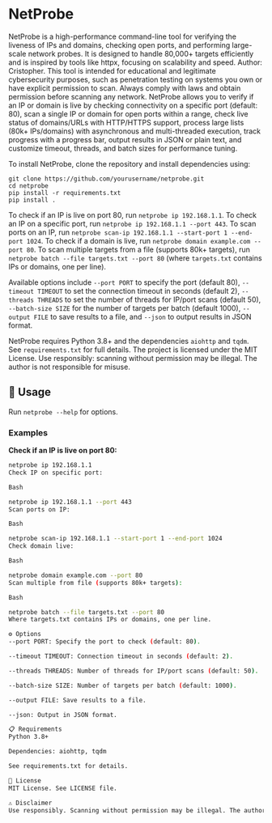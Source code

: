 # NetProbe

NetProbe is a high-performance command-line tool for verifying the liveness of IPs and domains, checking open ports, and performing large-scale network probes. It is designed to handle 80,000+ targets efficiently and is inspired by tools like httpx, focusing on scalability and speed. Author: Cristopher. This tool is intended for educational and legitimate cybersecurity purposes, such as penetration testing on systems you own or have explicit permission to scan. Always comply with laws and obtain permission before scanning any network. NetProbe allows you to verify if an IP or domain is live by checking connectivity on a specific port (default: 80), scan a single IP or domain for open ports within a range, check live status of domains/URLs with HTTP/HTTPS support, process large lists (80k+ IPs/domains) with asynchronous and multi-threaded execution, track progress with a progress bar, output results in JSON or plain text, and customize timeout, threads, and batch sizes for performance tuning.

To install NetProbe, clone the repository and install dependencies using:

```
git clone https://github.com/yourusername/netprobe.git
cd netprobe
pip install -r requirements.txt
pip install .
```

To check if an IP is live on port 80, run `netprobe ip 192.168.1.1`. To check an IP on a specific port, run `netprobe ip 192.168.1.1 --port 443`. To scan ports on an IP, run `netprobe scan-ip 192.168.1.1 --start-port 1 --end-port 1024`. To check if a domain is live, run `netprobe domain example.com --port 80`. To scan multiple targets from a file (supports 80k+ targets), run `netprobe batch --file targets.txt --port 80` (where `targets.txt` contains IPs or domains, one per line).

Available options include `--port PORT` to specify the port (default 80), `--timeout TIMEOUT` to set the connection timeout in seconds (default 2), `--threads THREADS` to set the number of threads for IP/port scans (default 50), `--batch-size SIZE` for the number of targets per batch (default 1000), `--output FILE` to save results to a file, and `--json` to output results in JSON format.

NetProbe requires Python 3.8+ and the dependencies `aiohttp` and `tqdm`. See `requirements.txt` for full details. The project is licensed under the MIT License. Use responsibly: scanning without permission may be illegal. The author is not responsible for misuse.

## 🚀 Usage

Run `netprobe --help` for options.

### Examples

**Check if an IP is live on port 80:**

```bash
netprobe ip 192.168.1.1
Check IP on specific port:

Bash

netprobe ip 192.168.1.1 --port 443
Scan ports on IP:

Bash

netprobe scan-ip 192.168.1.1 --start-port 1 --end-port 1024
Check domain live:

Bash

netprobe domain example.com --port 80
Scan multiple from file (supports 80k+ targets):

Bash

netprobe batch --file targets.txt --port 80
Where targets.txt contains IPs or domains, one per line.

⚙️ Options
--port PORT: Specify the port to check (default: 80).

--timeout TIMEOUT: Connection timeout in seconds (default: 2).

--threads THREADS: Number of threads for IP/port scans (default: 50).

--batch-size SIZE: Number of targets per batch (default: 1000).

--output FILE: Save results to a file.

--json: Output in JSON format.

📋 Requirements
Python 3.8+

Dependencies: aiohttp, tqdm

See requirements.txt for details.

📜 License
MIT License. See LICENSE file.

⚠️ Disclaimer
Use responsibly. Scanning without permission may be illegal. The author is not responsible for misuse.
